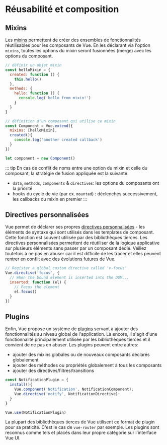 # Réusabilité et composition

## Mixins

Les [mixins](https://fr.vuejs.org/v2/guide/mixins.html) permettent de créer des ensembles de fonctionnalités réutilisables pour les composants de Vue. En les déclarant via l'option `mixins`, toutes les options du mixin seront fusionnées (merge) avec les options du composant.

```js
// définir un objet mixin
const helloMixin = {
  created: function () {
    this.hello()
  },
  methods: {
    hello: function () {
      console.log('hello from mixin!')
    }
  }
}

// définition d'un composant qui utilise ce mixin
const Component = Vue.extend({
  mixins: [helloMixin],
  created(){
    console.log('another created callback')
  }
})

let component = new Component()
```

::: tip
En cas de conflit de noms entre une option du mixin et celle du composant, la stratégie de fusion appliquée est la suivante:
- `data`, `methods`, `components` & `directives`: les options du composants ont la priorité
- hooks du cycle de vie (par ex. `mounted`) : déclenchés successivement, les callbacks du mixin en premier
:::

## Directives personnalisées

Vue permet de déclarer ses propres [directives personnalisées](https://fr.vuejs.org/v2/guide/custom-directive.html) - les éléments de syntaxe qui sont utilisés dans les templates de composant. Cette fonction est souvent utilisée par des bibliothèques tierces. Les directives personnalisées permettent de réutiliser de la logique applicative sur plusieurs éléments sans passer par un composant dédié. Veillez toutefois à ne pas en abuser car il est difficile de les tracer et elles peuvent rentrer en conflit avec des évolutions futures de Vue.

```js
// Register a global custom directive called 'v-focus'
Vue.directive('focus', {
  // When the bound element is inserted into the DOM...
  inserted: function (el) {
    // Focus the element
    el.focus()
  }
})
```

## Plugins

Enfin, Vue propose un système de [plugins](https://fr.vuejs.org/v2/guide/plugins.html) servant à ajouter des fonctionnalités au niveau global de l'application. Là encore, il s'agit d'une fonctionnalité principalement utilisée par les bibliothèques tierces et il convient de ne pas en abuser. Les plugins peuvent entre autres:
- ajouter des mixins globales ou de nouveaux composants déclarés globalement
- ajouter des méthodes ou propriétés globalement à tous les composants
- ajouter des directives/filtres/transitions

```js
const NotificationPlugin = {
  install(){
    Vue.component('Notification', NotificationComponent);
    Vue.directive('notify', NotificationDirective):
  }
}

Vue.use(NotificationPlugin)
```

La plupart des bibliothèques tierces de Vue utilisent ce format de plugin pour sa praticité. C'est le cas de `vue-router` par exemple. Les plugins sont reconnus comme tels et placés dans leur propre catégorie sur l'interface Vue UI.
